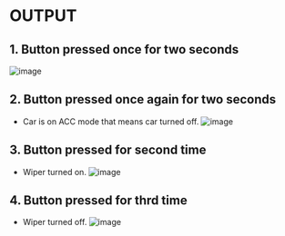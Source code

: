# OUTPUT
## 1. Button pressed once for two seconds
![image](https://user-images.githubusercontent.com/101171908/168484927-1ff90f7b-d262-404a-9364-b0fae46d2f0e.png)

## 2. Button pressed once again for two seconds
- Car is on ACC mode that means car turned off.
![image](https://user-images.githubusercontent.com/101171908/168273636-980b754b-6048-47ae-acbf-3709cc79e080.png)
## 3. Button pressed for second time
- Wiper turned on.
![image](https://user-images.githubusercontent.com/101171908/168273778-9c07e410-b8ed-4dbc-ae8d-5844eb809e82.png)
## 4. Button pressed for thrd time
- Wiper turned off.
![image](https://user-images.githubusercontent.com/101171908/168273904-4ab4b0e3-1003-4d96-8adb-5e7dc39dc7d1.png)

